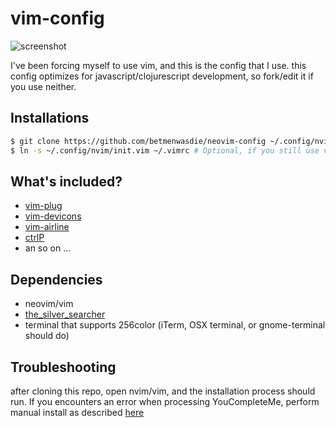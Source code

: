 # vim-config

![screenshot](http://i.imgur.com/kGurmw9.png)

I've been forcing myself to use vim, and this is the config that I use.
this config optimizes for javascript/clojurescript development, so fork/edit it if you use neither.

## Installations

```sh
$ git clone https://github.com/betmenwasdie/neovim-config ~/.config/nvim
$ ln -s ~/.config/nvim/init.vim ~/.vimrc # Optional, if you still use vim
```

## What's included?

* [vim-plug](https://github.com/junegunn/vim-plug)
* [vim-devicons](https://github.com/ryanoasis/vim-devicons)
* [vim-airline](https://github.com/vim-airline/vim-airline)
* [ctrlP](https://github.com/ctrlpvim/ctrlp.vim)
* an so on ...

## Dependencies

* neovim/vim
* [the_silver_searcher](https://github.com/ggreer/the_silver_searcher)
* terminal that supports 256color (iTerm, OSX terminal, or gnome-terminal should do)

## Troubleshooting

after cloning this repo, open nvim/vim, and the installation process should run. If you encounters an error when processing YouCompleteMe, perform manual install as described [here](https://github.com/Valloric/YouCompleteMe#installation)
